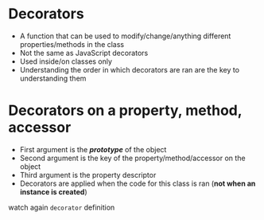 # Decorators

- A function that can be used to modify/change/anything different properties/methods in the class
- Not the same as JavaScript decorators
- Used inside/on classes only
- Understanding the order in which decorators are ran are the key to understanding them

# Decorators on a property, method, accessor

- First argument is the **_prototype_** of the object
- Second argument is the key of the property/method/accessor on the object
- Third argument is the property descriptor
- Decorators are applied when the code for this class is ran (**not when an instance is created**)

watch again `decorator` definition
